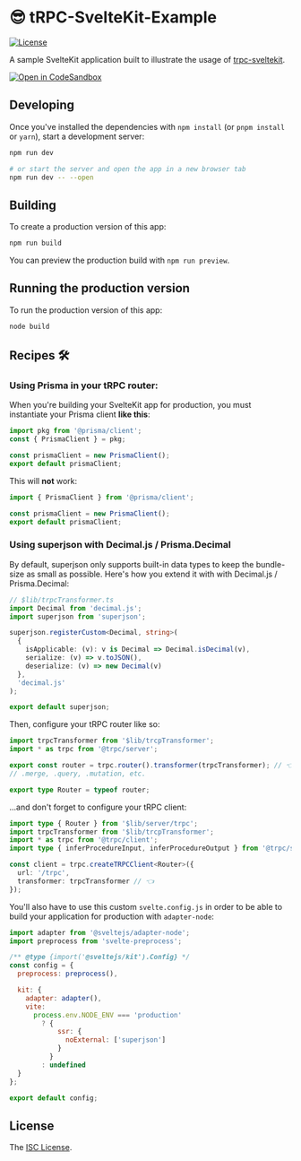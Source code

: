 # 😎 tRPC-SvelteKit-Example

[![License][license-image]][license-url]

A sample SvelteKit application built to illustrate the usage of [trpc-sveltekit](https://github.com/icflorescu/trpc-sveltekit).

[![Open in CodeSandbox](https://user-images.githubusercontent.com/581999/153951643-a4e60c17-5c04-40e7-af2f-88e4a3ba354c.png)](https://githubbox.com/icflorescu/trpc-sveltekit-example)

## Developing

Once you've installed the dependencies with `npm install` (or `pnpm install` or `yarn`), start a development server:

```bash
npm run dev

# or start the server and open the app in a new browser tab
npm run dev -- --open
```

## Building

To create a production version of this app:

```bash
npm run build
```

You can preview the production build with `npm run preview`.

## Running the production version

To run the production version of this app:

```bash
node build
```

## Recipes 🛠

### Using Prisma in your tRPC router:

When you're building your SvelteKit app for production, you must instantiate your Prisma client **like this**:

```ts
import pkg from '@prisma/client';
const { PrismaClient } = pkg;

const prismaClient = new PrismaClient();
export default prismaClient;
```

This will **not** work:

```ts
import { PrismaClient } from '@prisma/client';

const prismaClient = new PrismaClient();
export default prismaClient;
```

### Using superjson with Decimal.js / Prisma.Decimal

By default, superjson only supports built-in data types to keep the bundle-size as small as possible. Here's how you extend it with with Decimal.js / Prisma.Decimal:

```ts
// $lib/trpcTransformer.ts
import Decimal from 'decimal.js';
import superjson from 'superjson';

superjson.registerCustom<Decimal, string>(
  {
    isApplicable: (v): v is Decimal => Decimal.isDecimal(v),
    serialize: (v) => v.toJSON(),
    deserialize: (v) => new Decimal(v)
  },
  'decimal.js'
);

export default superjson;
```

Then, configure your tRPC router like so:

```ts
import trpcTransformer from '$lib/trcpTransformer';
import * as trpc from '@trpc/server';

export const router = trpc.router().transformer(trpcTransformer); // 👈
// .merge, .query, .mutation, etc.

export type Router = typeof router;
```

...and don't forget to configure your tRPC client:

```ts
import type { Router } from '$lib/server/trpc';
import trpcTransformer from '$lib/trcpTransformer';
import * as trpc from '@trpc/client';
import type { inferProcedureInput, inferProcedureOutput } from '@trpc/server';

const client = trpc.createTRPCClient<Router>({
  url: '/trpc',
  transformer: trpcTransformer // 👈
});
```

You'll also have to use this custom `svelte.config.js` in order to be able to build your application for production with `adapter-node`:

```js
import adapter from '@sveltejs/adapter-node';
import preprocess from 'svelte-preprocess';

/** @type {import('@sveltejs/kit').Config} */
const config = {
  preprocess: preprocess(),

  kit: {
    adapter: adapter(),
    vite:
      process.env.NODE_ENV === 'production'
        ? {
            ssr: {
              noExternal: ['superjson']
            }
          }
        : undefined
  }
};

export default config;
```

## License

The [ISC License](https://github.com/icflorescu/trpc-sveltekit/blob/master/LICENSE).

[license-image]: http://img.shields.io/npm/l/trpc-sveltekit.svg?style=flat-square
[license-url]: LICENSE
